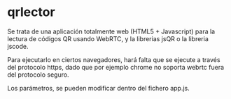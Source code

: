 # qrlector
Se trata de una aplicación totalmente web (HTML5 + Javascript) para la lectura de códigos QR usando WebRTC, y la librerias jsQR o la libreria jscode.

Para ejecutarlo en ciertos navegadores, hará falta que se ejecute a través del protocolo https, dado que por ejemplo chrome no soporta webrtc fuera del protocolo seguro.


Los parámetros, se pueden modificar dentro del fichero app.js.

